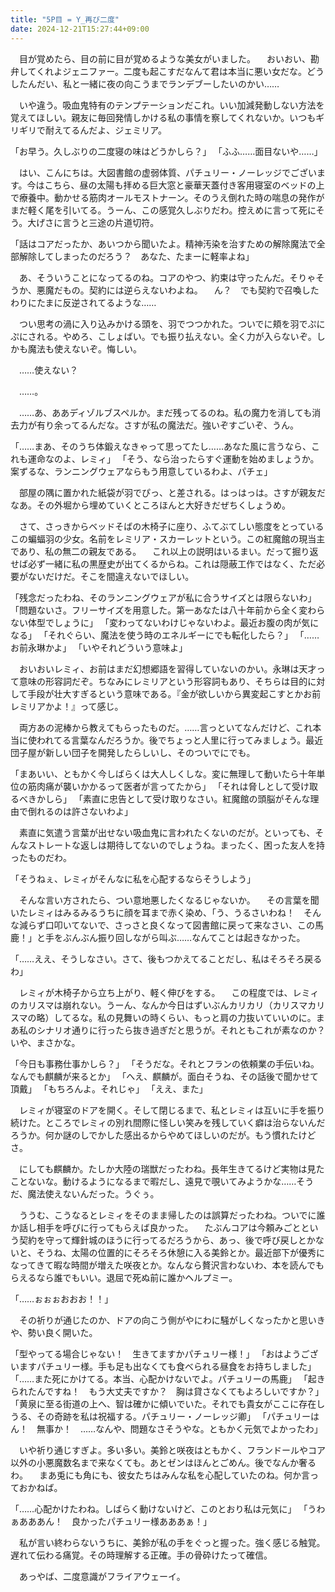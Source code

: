 ```yaml
---
title: "5P目 = Y_再び二度"
date: 2024-12-21T15:27:44+09:00
---
```

　目が覚めたら、目の前に目が覚めるような美女がいました。
　おいおい、勘弁してくれよジェニファー。二度も起こすだなんて君は本当に悪い女だな。どうしたんだい、私と一緒に夜の向こうまでランデブーしたいのかい……　


　いや違う。吸血鬼特有のテンプテーションだこれ。いい加減発動しない方法を覚えてほしい。親友に毎回発情しかける私の事情を察してくれないか。いつもギリギリで耐えてるんだよ、ジェミリア。

「お早う。久しぶりの二度寝の味はどうかしら？」
「ふふ……面目ないや……」

　はい、こんにちは。大図書館の虚弱体質、パチュリー・ノーレッジでございます。今はこちら、昼の太陽も拝める巨大窓と豪華天蓋付き客用寝室のベッドの上で療養中。動かせる筋肉オールモストナーン。そのうえ倒れた時の喘息の発作がまだ軽く尾を引いてる。うーん、この感覚久しぶりだわ。控えめに言って死にそう。大げさに言うと三途の片道切符。

「話はコアだったか、あいつから聞いたよ。精神汚染を治すための解除魔法で全部解除してしまったのだろう？　あなた、たまーに軽率よね」

　あ、そういうことになってるのね。コアのやつ、約束は守ったんだ。そりゃそうか、悪魔だもの。契約には逆らえないわよね。
　ん？　でも契約で召喚したわりにたまに反逆されてるような……

　つい思考の渦に入り込みかける頭を、羽でつつかれた。ついでに頬を羽でぷにぷにされる。やめろ、こしょばい。でも振り払えない。全く力が入らないぞ。しかも魔法も使えないぞ。悔しい。



　……使えない？




　……。



　……あ、ああディゾルブスペルか。まだ残ってるのね。私の魔力を消しても消去力が有り余ってるんだな。さすが私の魔法だ。強いぞすごいぞ、うん。

「……まあ、そのうち体鍛えなきゃって思ってたし……あなた風に言うなら、これも運命なのよ、レミィ」
「そう、なら治ったらすぐ運動を始めましょうか。案ずるな、ランニングウェアならもう用意しているわよ、パチェ」

　部屋の隅に置かれた紙袋が羽でぴっ、と差される。はっはっは。さすが親友だなあ。その外堀から埋めていくところほんと大好きだぜちくしょうめ。

　さて、さっきからベッドそばの木椅子に座り、ふてぶてしい態度をとっているこの蝙蝠羽の少女。名前をレミリア・スカーレットという。この紅魔館の現当主であり、私の無二の親友である。
　これ以上の説明はいるまい。だって掘り返せば必ず一緒に私の黒歴史が出てくるからね。これは隠蔽工作ではなく、ただ必要がないだけだ。そこを間違えないでほしい。

「残念だったわね、そのランニングウェアが私に合うサイズとは限らないわ」
「問題ないさ。フリーサイズを用意した。第一あなたは八十年前から全く変わらない体型でしょうに」
「変わってないわけじゃないわよ。最近お腹の肉が気になる」
「それぐらい、魔法を使う時のエネルギーにでも転化したら？」
「……お前永琳かよ」
「いやそれどういう意味よ」

　おいおいレミィ、お前はまだ幻想郷語を習得していないのかい。永琳は天才って意味の形容詞だぞ。ちなみにレミリアという形容詞もあり、そちらは目的に対して手段が壮大すぎるという意味である。『金が欲しいから異変起こすとかお前レミリアかよ！』って感じ。

　両方あの泥棒から教えてもらったものだ。……言っといてなんだけど、これ本当に使われてる言葉なんだろうか。後でちょっと人里に行ってみましょう。最近団子屋が新しい団子を開発したらしいし、そのついでにでも。

「まあいい、ともかく今しばらくは大人しくしな。変に無理して動いたら十年単位の筋肉痛が襲いかかるって医者が言ってたから」
「それは脅しとして受け取るべきかしら」
「素直に忠告として受け取りなさい。紅魔館の頭脳がそんな理由で倒れるのは許さないわよ」

　素直に気遣う言葉が出せない吸血鬼に言われたくないのだが。といっても、そんなストレートな返しは期待してないのでしょうね。まったく、困った友人を持ったものだわ。

「そうねぇ、レミィがそんなに私を心配するならそうしよう」

　そんな言い方されたら、つい意地悪したくなるじゃないか。
　その言葉を聞いたレミィはみるみるうちに顔を耳まで赤く染め、「う、うるさいわね！　そんな減らず口叩いてないで、さっさと良くなって図書館に戻って来なさい、この馬鹿！」と手をぶんぶん振り回しながら叫ぶ……なんてことは起きなかった。

「……ええ、そうしなさい。さて、後もつかえてることだし、私はそろそろ戻るわ」

　レミィが木椅子から立ち上がり、軽く伸びをする。
　この程度では、レミィのカリスマは崩れない。うーん、なんか今日はずいぶんカリカリ（カリスマカリスマの略）してるな。私の見舞いの時くらい、もっと肩の力抜いていいのに。まあ私のシナリオ通りに行ったら抜き過ぎだと思うが。それともこれが素なのか？　いや、まさかな。

「今日も事務仕事かしら？」
「そうだな。それとフランの依頼業の手伝いね。なんでも麒麟が来るとか」
「へえ、麒麟が。面白そうね、その話後で聞かせて頂戴」
「もちろんよ。それじゃ」
「ええ、また」

　レミィが寝室のドアを開く。そして閉じるまで、私とレミィは互いに手を振り続けた。ところでレミィの別れ間際に怪しい笑みを残していく癖は治らないんだろうか。何か謎のしでかした感出るからやめてほしいのだが。もう慣れたけどさ。

　にしても麒麟か。たしか大陸の瑞獣だったわね。長年生きてるけど実物は見たことないな。動けるようになるまで暇だし、遠見で覗いてみようかな……そうだ、魔法使えないんだった。うぐぅ。

　ううむ、こうなるとレミィをそのまま帰したのは誤算だったわね。ついでに誰か話し相手を呼びに行ってもらえば良かった。
　たぶんコアは今頼みごとという契約を守って輝針城のほうに行ってるだろうから、あっ、後で呼び戻しとかないと、そうね、太陽の位置的にそろそろ休憩に入る美鈴とか。最近部下が優秀になってきて暇な時間が増えた咲夜とか。なんなら贅沢言わないわ、本を読んでもらえるなら誰でもいい。退屈で死ぬ前に誰かヘルプミー。

「……ぉぉぉおおお！！」

　その祈りが通じたのか、ドアの向こう側がやにわに騒がしくなったかと思いきや、勢い良く開いた。

「型やってる場合じゃない！　生きてますかパチュリー様！」
「おはようございますパチュリー様。手も足も出なくても食べられる昼食をお持ちしました」
「……また死にかけてる。本当、心配かけないでよ。パチュリーの馬鹿」
「起きられたんですね！　もう大丈夫ですか？　胸は貸さなくてもよろしいですか？」
「黄泉に至る街道の上へ、智は確かに傾いでいた。それでも貴女がここに存在しうる、その奇跡を私は祝福する。パチュリー・ノーレッジ卿」
「パチュリーはん！　無事か！　……なんや、問題なさそうやな。ともかく元気でよかったわ」

　いや祈り通じすぎよ。多い多い。美鈴と咲夜はともかく、フランドールやコア以外の小悪魔数名まで来なくても。あとゼンはほんとごめん。後でなんか奢るわ。
　まあ兎にも角にも、彼女たちはみんな私を心配していたのね。何か言っておかねば。

「……心配かけたわね。しばらく動けないけど、このとおり私は元気に」
「うわぁあああん！　良かったパチュリー様あああぁ！」

　私が言い終わらないうちに、美鈴が私の手をぐっと握った。強く感じる触覚。遅れて伝わる痛覚。その時理解する正確。手の骨砕けたって確信。


　あっやば、二度意識がフライアウェーイ。
